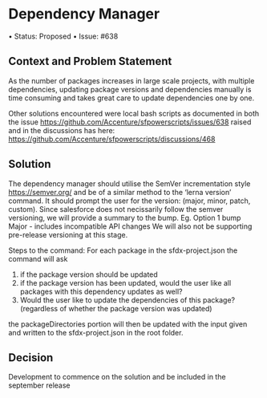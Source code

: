 # Dependency Manager 
•	Status: Proposed
•	Issue: #638

## Context and Problem Statement 
As the number of packages increases in large scale projects, with multiple dependencies, updating package versions and dependencies manually is time consuming and takes great care to update dependencies one by one. 

Other solutions encountered were local bash scripts as documented in both the issue https://github.com/Accenture/sfpowerscripts/issues/638 raised and in the discussions has here: https://github.com/Accenture/sfpowerscripts/discussions/468 

## Solution
The dependency manager should utilise the SemVer incrementation style https://semver.org/ and be of a similar method to the ‘lerna version’ command. It should prompt the user for the version: (major, minor, patch, custom). 
Since salesforce does not necissarily follow the semver versioning, we will provide a summary to the bump. 
Eg. Option 1 bump Major - includes incompatible API changes
We will also not be supporting pre-release versioning at this stage. 

Steps to the command:
For each package in the sfdx-project.json the command will ask 
1. if the package version should be updated
2. if the package version has been updated, would the user like all packages with this dependency updates as well? 
3. Would the user like to update the dependencies of this package? (regardless of whether the package version was updated)

the packageDirectories portion will then be updated with the input given and written to the sfdx-project.json in the root folder. 

## Decision 
Development to commence on the solution and be included in the september release
